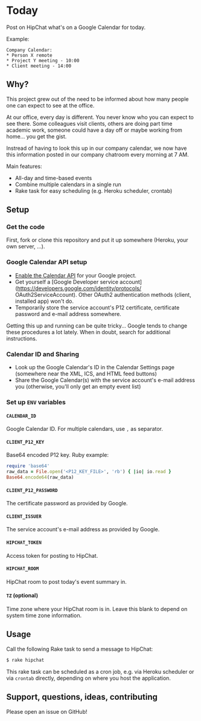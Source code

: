 # Today

Post on HipChat what's on a Google Calendar for today.

Example:

~~~
Company Calendar:
* Person X remote
* Project Y meeting - 10:00
* Client meeting - 14:00
~~~


## Why?

This project grew out of the need to be informed about how many people one can expect to see at the office.

At our office, every day is different. You never know who you can expect to see there. Some colleagues visit clients, others are doing part time academic work, someone could have a day off or maybe working from home... you get the gist.

Instread of having to look this up in our company calendar, we now have this information posted in our company chatroom every morning at 7 AM.

Main features:

* All-day and time-based events
* Combine multiple calendars in a single run
* Rake task for easy scheduling (e.g. Heroku scheduler, crontab)


## Setup

### Get the code

First, fork or clone this repository and put it up somewhere (Heroku, your own server, ...).

### Google Calendar API setup

* [Enable the Calendar API](https://console.developers.google.com/flows/enableapi?apiid=calendar) for your Google project.
* Get yourself a [Google Developer service account](https://developers.google.com/identity/protocols/
OAuth2ServiceAccount). Other OAuth2 authentication methods (client, installed app) won't do.
* Temporarily store the service account's P12 certificate, certificate password and e-mail address somewhere.

Getting this up and running can be quite tricky... Google tends to change these procedures a lot lately. When in doubt, search for additional instructions.

### Calendar ID and Sharing

* Look up the Google Calendar's ID in the Calendar Settings page (somewhere near the XML, ICS, and HTML feed buttons)
* Share the Google Calendar(s) with the service account's e-mail address you  (otherwise, you'll only get an empty event list)

### Set up `ENV` variables

#### `CALENDAR_ID`

Google Calendar ID. For multiple calendars, use `,` as separator.

#### `CLIENT_P12_KEY`

Base64 encoded P12 key. Ruby example:

~~~ruby
require 'base64'
raw_data = File.open('<P12_KEY_FILE>', 'rb') { |io| io.read }
Base64.encode64(raw_data)
~~~

#### `CLIENT_P12_PASSWORD`

The certificate password as provided by Google.

#### `CLIENT_ISSUER`

The service account's e-mail address as provided by Google.

#### `HIPCHAT_TOKEN`

Access token for posting to HipChat.

#### `HIPCHAT_ROOM`

HipChat room to post today's event summary in.

#### `TZ` (optional)

Time zone where your HipChat room is in. Leave this blank to depend on system time zone information.


## Usage

Call the following Rake task to send a message to HipChat:

```sh
$ rake hipchat
```

This rake task can be scheduled as a cron job, e.g. via Heroku scheduler or via `crontab` directly, depending on where you host the application.


## Support, questions, ideas, contributing

Please open an issue on GitHub!

